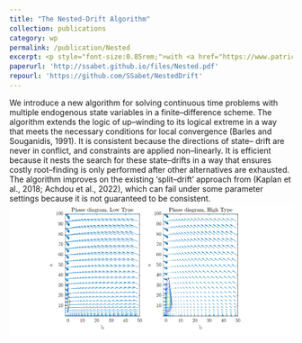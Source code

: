 ```yaml
---
title: "The Nested-Drift Algorithm"
collection: publications
category: wp
permalink: /publication/Nested
excerpt: <p style="font-size:0.85rem;">with <a href="https://www.patrickmschneider.com/">Patrick Schneider</a></p><p style="font-size:0.85rem;">Efficient and robust method of implementing finite difference algorithms for solving heterogeneous agent models in continuous time with multiple endogenous state variables, using the two-asset HANK model of Kaplan-et-al (2018) as an example. </p>
paperurl: 'http://ssabet.github.io/files/Nested.pdf'
repourl: 'https://github.com/SSabet/NestedDrift'
---
```

We introduce a new algorithm for solving continuous time problems
with multiple endogenous state variables in a finite–difference scheme.
The algorithm extends the logic of up–winding to its logical extreme in
a way that meets the necessary conditions for local convergence (Barles
and Souganidis, 1991). It is consistent because the directions of state–
drift are never in conflict, and constraints are applied non–linearly. It is
efficient because it nests the search for these state–drifts in a way that
ensures costly root–finding is only performed after other alternatives
are exhausted. The algorithm improves on the existing ‘split–drift’
approach from (Kaplan et al., 2018; Achdou et al., 2022), which can
fail under some parameter settings because it is not guaranteed to be
consistent.
<img src='/images/nested.png'>
